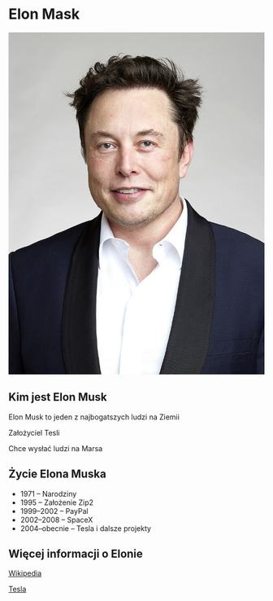 # Elon Mask

![Elon Musk](elon.jpg)

## Kim jest Elon Musk

 Elon Musk to jeden z najbogatszych ludzi na Ziemii

 Założyciel Tesli

 Chce wysłać ludzi na Marsa

## Życie Elona Muska

 * 1971 – Narodziny
 * 1995 – Założenie Zip2
 * 1999–2002 – PayPal
 * 2002–2008 – SpaceX
 * 2004–obecnie – Tesla i dalsze projekty

## Więcej informacji o Elonie
 [Wikipedia](https://pl.wikipedia.org/wiki/Elon_Musk)
 
 [Tesla](https://www.tesla.com/pl_pl/elon-musk)